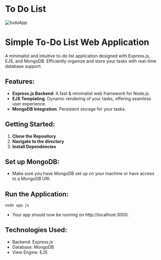 # To Do List

![todoApp](https://github.com/ravindub/todolist-v1/assets/47911656/0aa56787-a1fc-404b-a7d0-f805a870104e)  

# Simple To-Do List Web Application

A minimalist and intuitive to-do list application designed with Express.js, EJS, and MongoDB. Efficiently organize and store your tasks with real-time database support.

## Features:

- **Express.js Backend**: A fast & minimalist web framework for Node.js.
- **EJS Templating**: Dynamic rendering of your tasks, offering seamless user experience.
- **MongoDB Integration**: Persistent storage for your tasks.

## Getting Started:

1. **Clone the Repository**
2. **Navigate to the directory**
3. **Install Dependencies**

## Set up MongoDB:

- Make sure you have MongoDB set up on your machine or have access to a MongoDB URI.

## Run the Application:

```bash
node app.js
```

- Your app should now be running on http://localhost:3000.

## Technologies Used:

- Backend: Express.js
- Database: MongoDB
- View Engine: EJS



